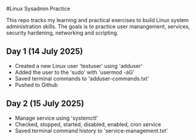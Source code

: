 #Linux Sysadmin Practice

This repo tracks my learning and practical exercises to build Linux system administration skills. The goals is to practice user manangement, services, security hardening, networking and scripting.

## Day 1 (14 July 2025)
- Created a new Linux user 'testuser' using 'adduser'
- Added the user to the 'sudo' with 'usermod -aG'
- Saved terminal commands to 'adduser-commands.txt'
- Pushed to Github

## Day 2 (15 July 2025)
- Manage service using 'systemctl'
- Checked, stopped, started, disabled, enabled, cron service
- Saved terminal command history to 'service-management.txt'

